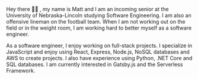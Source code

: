 Hey there 👋🏻 , my name is Matt and I am an incoming senior at the University of Nebraska-Lincoln studying Software Engineering. I am also an offensive lineman on the football team. When I am not working out on the field or in the weight room, I am working hard to better myself as a software engineer.

As a software engineer, I enjoy working on full-stack projects. I specialize in JavaScript and enjoy using React, Express, Node.js, NoSQL databases and AWS to create projects. I also have experience using Python, .NET Core and SQL databases. I am currently interested in Gatsby.js and the Serverless Framework.
